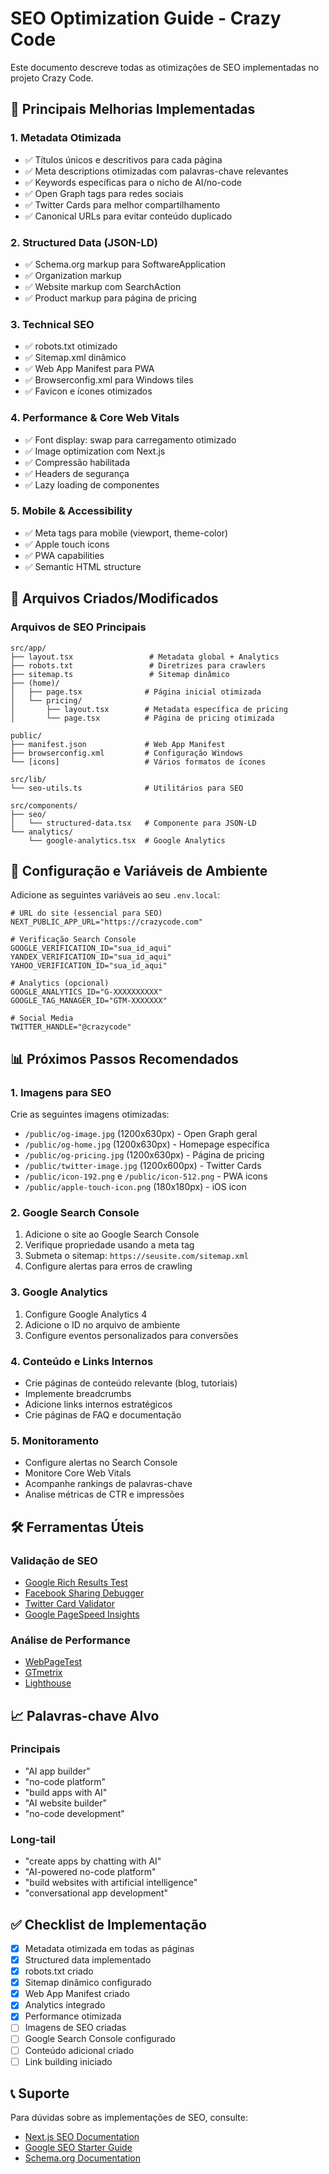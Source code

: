 # SEO Optimization Guide - Crazy Code

Este documento descreve todas as otimizações de SEO implementadas no projeto Crazy Code.

## 🎯 Principais Melhorias Implementadas

### 1. **Metadata Otimizada**
- ✅ Títulos únicos e descritivos para cada página
- ✅ Meta descriptions otimizadas com palavras-chave relevantes
- ✅ Keywords específicas para o nicho de AI/no-code
- ✅ Open Graph tags para redes sociais
- ✅ Twitter Cards para melhor compartilhamento
- ✅ Canonical URLs para evitar conteúdo duplicado

### 2. **Structured Data (JSON-LD)**
- ✅ Schema.org markup para SoftwareApplication
- ✅ Organization markup
- ✅ Website markup com SearchAction
- ✅ Product markup para página de pricing

### 3. **Technical SEO**
- ✅ robots.txt otimizado
- ✅ Sitemap.xml dinâmico
- ✅ Web App Manifest para PWA
- ✅ Browserconfig.xml para Windows tiles
- ✅ Favicon e ícones otimizados

### 4. **Performance & Core Web Vitals**
- ✅ Font display: swap para carregamento otimizado
- ✅ Image optimization com Next.js
- ✅ Compressão habilitada
- ✅ Headers de segurança
- ✅ Lazy loading de componentes

### 5. **Mobile & Accessibility**
- ✅ Meta tags para mobile (viewport, theme-color)
- ✅ Apple touch icons
- ✅ PWA capabilities
- ✅ Semantic HTML structure

## 📁 Arquivos Criados/Modificados

### Arquivos de SEO Principais
```
src/app/
├── layout.tsx                 # Metadata global + Analytics
├── robots.txt                 # Diretrizes para crawlers
├── sitemap.ts                 # Sitemap dinâmico
├── (home)/
│   ├── page.tsx              # Página inicial otimizada
│   └── pricing/
│       ├── layout.tsx        # Metadata específica de pricing
│       └── page.tsx          # Página de pricing otimizada

public/
├── manifest.json             # Web App Manifest
├── browserconfig.xml         # Configuração Windows
└── [icons]                   # Vários formatos de ícones

src/lib/
└── seo-utils.ts              # Utilitários para SEO

src/components/
├── seo/
│   └── structured-data.tsx   # Componente para JSON-LD
└── analytics/
    └── google-analytics.tsx  # Google Analytics
```

## 🚀 Configuração e Variáveis de Ambiente

Adicione as seguintes variáveis ao seu `.env.local`:

```env
# URL do site (essencial para SEO)
NEXT_PUBLIC_APP_URL="https://crazycode.com"

# Verificação Search Console
GOOGLE_VERIFICATION_ID="sua_id_aqui"
YANDEX_VERIFICATION_ID="sua_id_aqui"
YAHOO_VERIFICATION_ID="sua_id_aqui"

# Analytics (opcional)
GOOGLE_ANALYTICS_ID="G-XXXXXXXXXX"
GOOGLE_TAG_MANAGER_ID="GTM-XXXXXXX"

# Social Media
TWITTER_HANDLE="@crazycode"
```

## 📊 Próximos Passos Recomendados

### 1. **Imagens para SEO**
Crie as seguintes imagens otimizadas:
- `/public/og-image.jpg` (1200x630px) - Open Graph geral
- `/public/og-home.jpg` (1200x630px) - Homepage específica
- `/public/og-pricing.jpg` (1200x630px) - Página de pricing
- `/public/twitter-image.jpg` (1200x600px) - Twitter Cards
- `/public/icon-192.png` e `/public/icon-512.png` - PWA icons
- `/public/apple-touch-icon.png` (180x180px) - iOS icon

### 2. **Google Search Console**
1. Adicione o site ao Google Search Console
2. Verifique propriedade usando a meta tag
3. Submeta o sitemap: `https://seusite.com/sitemap.xml`
4. Configure alertas para erros de crawling

### 3. **Google Analytics**
1. Configure Google Analytics 4
2. Adicione o ID no arquivo de ambiente
3. Configure eventos personalizados para conversões

### 4. **Conteúdo e Links Internos**
- Crie páginas de conteúdo relevante (blog, tutoriais)
- Implemente breadcrumbs
- Adicione links internos estratégicos
- Crie páginas de FAQ e documentação

### 5. **Monitoramento**
- Configure alertas no Search Console
- Monitore Core Web Vitals
- Acompanhe rankings de palavras-chave
- Analise métricas de CTR e impressões

## 🛠 Ferramentas Úteis

### Validação de SEO
- [Google Rich Results Test](https://search.google.com/test/rich-results)
- [Facebook Sharing Debugger](https://developers.facebook.com/tools/debug/)
- [Twitter Card Validator](https://cards-dev.twitter.com/validator)
- [Google PageSpeed Insights](https://pagespeed.web.dev/)

### Análise de Performance
- [WebPageTest](https://www.webpagetest.org/)
- [GTmetrix](https://gtmetrix.com/)
- [Lighthouse](https://lighthouse-dot-webdotdevsite.appspot.com/)

## 📈 Palavras-chave Alvo

### Principais
- "AI app builder"
- "no-code platform"
- "build apps with AI"
- "AI website builder"
- "no-code development"

### Long-tail
- "create apps by chatting with AI"
- "AI-powered no-code platform"
- "build websites with artificial intelligence"
- "conversational app development"

## ✅ Checklist de Implementação

- [x] Metadata otimizada em todas as páginas
- [x] Structured data implementado
- [x] robots.txt criado
- [x] Sitemap dinâmico configurado
- [x] Web App Manifest criado
- [x] Analytics integrado
- [x] Performance otimizada
- [ ] Imagens de SEO criadas
- [ ] Google Search Console configurado
- [ ] Conteúdo adicional criado
- [ ] Link building iniciado

## 📞 Suporte

Para dúvidas sobre as implementações de SEO, consulte:
- [Next.js SEO Documentation](https://nextjs.org/learn/seo)
- [Google SEO Starter Guide](https://developers.google.com/search/docs/beginner/seo-starter-guide)
- [Schema.org Documentation](https://schema.org/docs/documents.html)